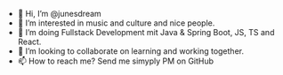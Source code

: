 - 👋 Hi, I’m @junesdream
- 👀 I’m interested in music and culture and nice people.
- 🌱 I’m doing Fullstack Development mit Java & Spring Boot, JS, TS and React.
- 💞️ I’m looking to collaborate on learning and working together.
- 📫 How to reach me? Send me simyply PM on GitHub

<!---
junesdream/junesdream is a ✨ special ✨ repository because its `README.md` (this file) appears on your GitHub profile.
You can click the Preview link to take a look at your changes.
--->
